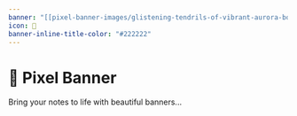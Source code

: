 ```yaml
---
banner: "[[pixel-banner-images/glistening-tendrils-of-vibrant-aurora-borealis-.jpg]]"
icon: 💫
banner-inline-title-color: "#222222"
---
```

# 🚩 Pixel Banner

Bring your notes to life with beautiful banners...